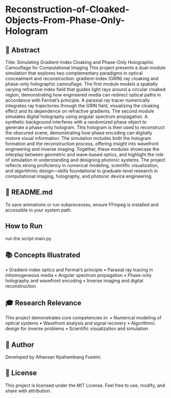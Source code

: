 # Reconstruction-of-Cloaked-Objects-From-Phase-Only-Hologram
## 📄 Abstract
Title: Simulating Gradient-Index Cloaking and Phase-Only Holographic Camouflage for Computational Imaging
This project presents a dual-module simulation that explores two complementary paradigms in optical concealment and reconstruction: gradient-index (GRIN) ray cloaking and phase-only holographic camouflage. The first module models a spatially varying refractive index field that guides light rays around a circular cloaked region, demonstrating how engineered media can redirect optical paths in accordance with Fermat’s principle. A paraxial ray tracer numerically integrates ray trajectories through the GRIN field, visualizing the cloaking effect and its dependence on refractive gradients.
The second module simulates digital holography using angular spectrum propagation. A synthetic background interferes with a randomized phase object to generate a phase-only hologram. This hologram is then used to reconstruct the obscured scene, demonstrating how phase encoding can digitally restore visual information. The simulation includes both the hologram formation and the reconstruction process, offering insight into wavefront engineering and inverse imaging.
Together, these modules showcase the interplay between geometric and wave-based optics, and highlight the role of simulation in understanding and designing photonic systems. The project reflects strong proficiency in numerical modeling, scientific visualization, and algorithmic design—skills foundational to graduate-level research in computational imaging, holography, and photonic device engineering.

## 📘 README.md

To save animations or run subprocesses, ensure FFmpeg is installed and accessible in your system path.

##  How to Run
run the script main.py


## 📚 Concepts Illustrated
• 	Gradient-index optics and Fermat’s principle
• 	Paraxial ray tracing in inhomogeneous media
• 	Angular spectrum propagation
• 	Phase-only holography and wavefront encoding
• 	Inverse imaging and digital reconstruction

## 🎓 Research Relevance
This project demonstrates core competencies in:
• 	Numerical modeling of optical systems
• 	Wavefront analysis and signal recovery
• 	Algorithmic design for inverse problems
• 	Scientific visualization and simulation

## 👤 Author
Developed by Alhassan Kpahambang Fuseini.

## 📄 License
This project is licensed under the MIT License. Feel free to use, modify, and share with attribution.
